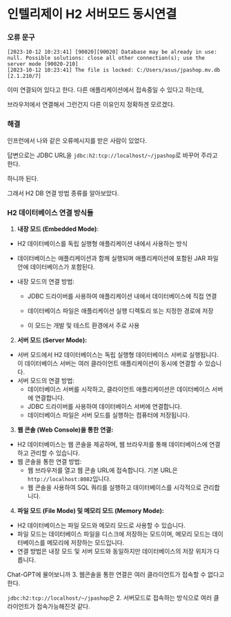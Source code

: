 # 인텔리제이 H2 서버모드 동시연결

### 오류 문구

```
[2023-10-12 10:23:41] [90020][90020] Database may be already in use: null. Possible solutions: close all other connection(s); use the server mode [90020-210]
[2023-10-12 10:23:41] The file is locked: C:/Users/asus/jpashop.mv.db [2.1.210/7]
```

이미 연결되어 있다고 한다. 다른 애플리케이션에서 접속중일 수 있다고 하는데,

브라우저에서 연결해서 그런건지 다른 이유인지 정확하겐 모르겠다.





### 해결

인프런에서 나와 같은 오류메시지를 받은 사람이 있었다.

답변으로는 JDBC URL을 `jdbc:h2:tcp://localhost/~/jpashop`로 바꾸어 주라고 한다.

하니까 된다.



그래서 H2 DB 연결 방법 종류를 알아보았다.



### H2 데이터베이스 연결 방식들

1. **내장 모드 (Embedded Mode)**:

- H2 데이터베이스를 독립 실행형 애플리케이션 내에서 사용하는 방식

- 데이터베이스는 애플리케이션과 함께 실행되며 애플리케이션에 포함된 JAR 파일 안에 데이터베이스가 포함된다.

- 내장 모드의 연결 방법:

  - JDBC 드라이버를 사용하여 애플리케이션 내에서 데이터베이스에 직접 연결

  - 데이터베이스 파일은 애플리케이션 실행 디렉토리 또는 지정한 경로에 저장

  - 이 모드는 개발 및 테스트 환경에서 주로 사용



2. **서버 모드 (Server Mode):**

- 서버 모드에서 H2 데이터베이스는 독립 실행형 데이터베이스 서버로 실행됩니다. 이 데이터베이스 서버는 여러 클라이언트 애플리케이션이 동시에 연결할 수 있습니다.
- 서버 모드의 연결 방법:
  - 데이터베이스 서버를 시작하고, 클라이언트 애플리케이션은 데이터베이스 서버에 연결합니다.
  - JDBC 드라이버를 사용하여 데이터베이스 서버에 연결합니다.
  - 데이터베이스 파일은 서버 모드를 실행하는 컴퓨터에 저장됩니다.

3. **웹 콘솔 (Web Console)을 통한 연결:**

- H2 데이터베이스는 웹 콘솔을 제공하며, 웹 브라우저를 통해 데이터베이스에 연결하고 관리할 수 있습니다.
- 웹 콘솔을 통한 연결 방법:
  - 웹 브라우저를 열고 웹 콘솔 URL에 접속합니다. 기본 URL은 `http://localhost:8082`입니다.
  - 웹 콘솔을 사용하여 SQL 쿼리를 실행하고 데이터베이스를 시각적으로 관리합니다.

4. **파일 모드 (File Mode) 및 메모리 모드 (Memory Mode):**

- H2 데이터베이스는 파일 모드와 메모리 모드로 사용할 수 있습니다.
- 파일 모드는 데이터베이스 파일을 디스크에 저장하는 모드이며, 메모리 모드는 데이터베이스를 메모리에 저장하는 모드입니다.
- 연결 방법은 내장 모드 및 서버 모드와 동일하지만 데이터베이스의 저장 위치가 다릅니다.



Chat-GPT에 물어보니까 3. 웹콘솔을 통한 연결은 여러 클라이언트가 접속할 수 없다고 한다.

 `jdbc:h2:tcp://localhost/~/jpashop`은 2. 서버모드로 접속하는 방식으로 여러 클라이언트가 접속가능해진것 같다.







